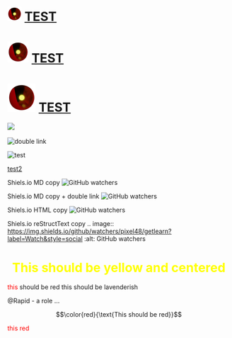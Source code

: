 # ![logo](./ico32.png) [TEST](folder)

# ![logo](./ico48.png) [TEST](folder)

# ![logo](./ico64.png) [TEST](folder)

<img src="https://shields.io/github/watchers/Pixel48/getLearn?style=social&link=https://github.com/Pixel48/getLearn/subscribe&link=https://github.com/Pixel48/getLearn/watchers">

![double link](https://shields.io/github/watchers/Pixel48/getLearn?style=social&link=https://github.com/Pixel48/getLearn/subscribe&link=https://github.com/Pixel48/getLearn/watchers)

![test](https://shields.io/github/watchers/Pixel48/getLearn?style=social&link=https://github.com/Pixel48/getLearn/subscribe&link=https://github.com/Pixel48/getLearn/watchers)

[test2](folder/subfolder/)

Shiels.io MD copy
![GitHub watchers](https://img.shields.io/github/watchers/pixel48/getlearn?label=Watch&style=social)

Shiels.io MD copy + double link
![GitHub watchers](https://img.shields.io/github/watchers/pixel48/getlearn?label=Watch&style=social&link=https://github.com/Pixel48/getLearn/network&link=https://github.com/Pxiel48/getLearn/watchers)

Shiels.io HTML copy
<img alt="GitHub watchers" src="https://img.shields.io/github/watchers/pixel48/getlearn?label=Watch&style=social">

Shiels.io reStructText copy
.. image:: https://img.shields.io/github/watchers/pixel48/getlearn?label=Watch&style=social :alt: GitHub watchers

<h1 color=yellow align=center style="color: yellow">
This should be yellow and centered
</h1>

<span style="color: red;">this</span> should be red
<span color=#cad>this should be lavenderish</span>

<span color=red background-color=darkred>@Rapid</span> - a role ...

$$\color{red}{\text{This should be red}}$$

<p style="color: red">this red</p>
